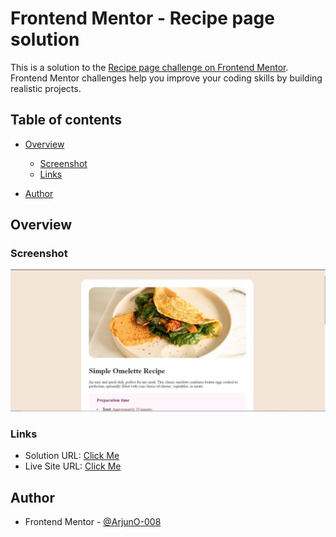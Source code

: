 # Frontend Mentor - Recipe page solution

This is a solution to the [Recipe page challenge on Frontend Mentor](https://www.frontendmentor.io/challenges/recipe-page-KiTsR8QQKm). Frontend Mentor challenges help you improve your coding skills by building realistic projects. 

## Table of contents

- [Overview](#overview)
  
  - [Screenshot](#screenshot)
  - [Links](#links)
- [Author](#author)




## Overview

### Screenshot

![](./screenshot.jpg)

### Links
- Solution URL: [Click Me](https://www.frontendmentor.io/solutions/recipe-page-main-frontendmentor-pfw5npq66k)
- Live Site URL: [Click Me](https://arjuno-008.github.io/recipe-page-main-FrontendMentor/)

## Author
- Frontend Mentor - [@ArjunO-008](https://www.frontendmentor.io/profile/ArjunO-008)
